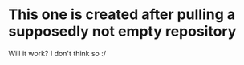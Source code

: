 # This one is created after pulling a supposedly not empty repository

Will it work?
I don't think so :/ 

